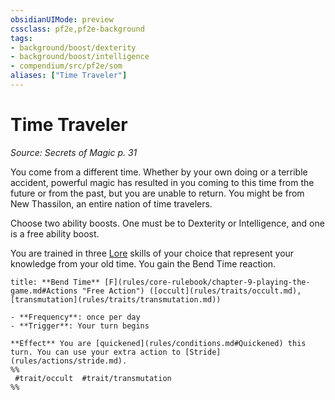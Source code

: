 ```yaml
---
obsidianUIMode: preview
cssclass: pf2e,pf2e-background
tags:
- background/boost/dexterity
- background/boost/intelligence
- compendium/src/pf2e/som
aliases: ["Time Traveler"]
---
```

# Time Traveler
*Source: Secrets of Magic p. 31*  

You come from a different time. Whether by your own doing or a terrible accident, powerful magic has resulted in you coming to this time from the future or from the past, but you are unable to return. You might be from New Thassilon, an entire nation of time travelers.

Choose two ability boosts. One must be to Dexterity or Intelligence, and one is a free ability boost.

You are trained in three [Lore](compendium/skills.md#Lore) skills of your choice that represent your knowledge from your old time. You gain the Bend Time reaction.

```ad-embed-ability
title: **Bend Time** [F](rules/core-rulebook/chapter-9-playing-the-game.md#Actions "Free Action") ([occult](rules/traits/occult.md), [transmutation](rules/traits/transmutation.md))

- **Frequency**: once per day
- **Trigger**: Your turn begins

**Effect** You are [quickened](rules/conditions.md#Quickened) this turn. You can use your extra action to [Stride](rules/actions/stride.md).  
%%
 #trait/occult  #trait/transmutation 
%%
```